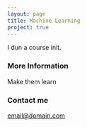 ```yaml
---
layout: page
title: Machine Learning
project: true
---
```


I dun a course init.

### More Information

Make them learn

### Contact me

[email@domain.com](mailto:email@domain.com)